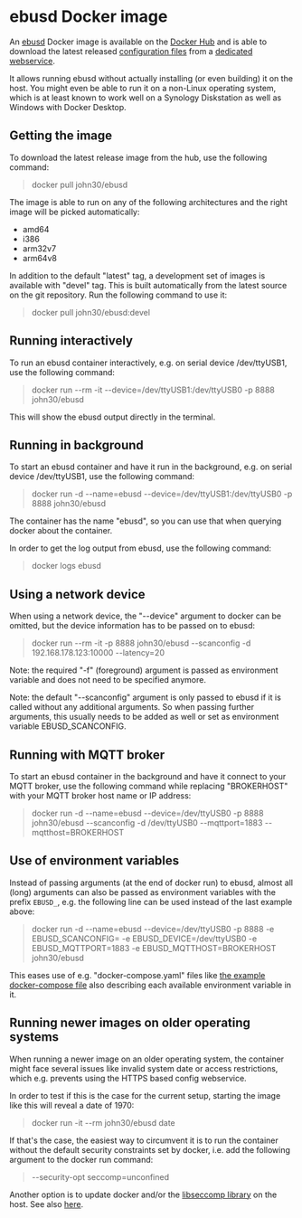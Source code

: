 ebusd Docker image
==================

An [ebusd](https://github.com/john30/ebusd/) Docker image is available on the
[Docker Hub](https://hub.docker.com/r/john30/ebusd/) and is able to download the latest released
[configuration files](https://github.com/john30/ebusd-configuration/) from a [dedicated webservice](https://cfg.ebusd.eu/).

It allows running ebusd without actually installing (or even building) it on the host.
You might even be able to run it on a non-Linux operating system, which is at least known to
work well on a Synology Diskstation as well as Windows with Docker Desktop.


Getting the image
-----------------
To download the latest release image from the hub, use the following command:  
> docker pull john30/ebusd

The image is able to run on any of the following architectures and the right image will be picked automatically:
* amd64
* i386
* arm32v7
* arm64v8

In addition to the default "latest" tag, a development set of images is available with "devel" tag. This is built
automatically from the latest source on the git repository. Run the following command to use it: 

> docker pull john30/ebusd:devel


Running interactively
---------------------
To run an ebusd container interactively, e.g. on serial device /dev/ttyUSB1, use the following command:
> docker run --rm -it --device=/dev/ttyUSB1:/dev/ttyUSB0 -p 8888 john30/ebusd

This will show the ebusd output directly in the terminal.


Running in background
---------------------
To start an ebusd container and have it run in the background, e.g. on serial device /dev/ttyUSB1, use the following command:
> docker run -d --name=ebusd --device=/dev/ttyUSB1:/dev/ttyUSB0 -p 8888 john30/ebusd

The container has the name "ebusd", so you can use that when querying docker about the container.

In order to get the log output from ebusd, use the following command:
> docker logs ebusd


Using a network device
----------------------
When using a network device, the "--device" argument to docker can be omitted, but the device information has to be
passed on to ebusd:
> docker run --rm -it -p 8888 john30/ebusd --scanconfig -d 192.168.178.123:10000 --latency=20

Note: the required "-f" (foreground) argument is passed as environment variable and does not need to be specified anymore.

Note: the default "--scanconfig" argument is only passed to ebusd if it is called without any additional arguments.
So when passing further arguments, this usually needs to be added as well or set as environment variable EBUSD_SCANCONFIG.


Running with MQTT broker
------------------------
To start an ebusd container in the background and have it connect to your MQTT broker, use the following command while
replacing "BROKERHOST" with your MQTT broker host name or IP address:
> docker run -d --name=ebusd --device=/dev/ttyUSB0 -p 8888 john30/ebusd --scanconfig -d /dev/ttyUSB0 --mqttport=1883 --mqtthost=BROKERHOST


Use of environment variables
----------------------------
Instead of passing arguments (at the end of docker run) to ebusd, almost all (long) arguments can also be passed as
environment variables with the prefix `EBUSD_`, e.g. the following line can be used instead of the last example above:
> docker run -d --name=ebusd --device=/dev/ttyUSB0 -p 8888 -e EBUSD_SCANCONFIG= -e EBUSD_DEVICE=/dev/ttyUSB0 -e EBUSD_MQTTPORT=1883 -e EBUSD_MQTTHOST=BROKERHOST john30/ebusd

This eases use of e.g. "docker-compose.yaml" files like [the example docker-compose file](https://github.com/john30/ebusd/blob/master/contrib/docker/docker-compose.example.yaml) also describing each available environment variable in it.


Running newer images on older operating systems
-----------------------------------------------
When running a newer image on an older operating system, the container might face several issues like invalid system
date or access restrictions, which e.g. prevents using the HTTPS based config webservice.

In order to test if this is the case for the current setup, starting the image like this will reveal a date of 1970:
> docker run -it --rm john30/ebusd date

If that's the case, the easiest way to circumvent it is to run the container without the default security constraints
set by docker, i.e. add the following argument to the docker run command:
> --security-opt seccomp=unconfined

Another option is to update docker and/or the [libseccomp library](https://github.com/moby/moby/issues/40734) on the
host. See also [here](https://serverfault.com/questions/1037146/docker-container-with-random-date/1048351#1048351).
